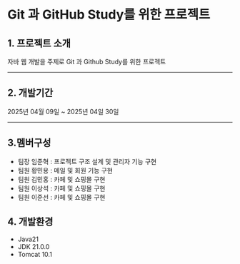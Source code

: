 # Git 과 GitHub Study를 위한 프로젝트

## 1. 프로젝트 소개
자바 웹 개발을 주제로 Git 과 Github Study를 위한 프로젝트

---

## 2. 개발기간
2025년 04월 09일 ~ 2025년 04일 30일 

 ---

 ## 3.멤버구성
 * 팀장 임준혁 : 프로젝트 구조 설계 및 관리자 기능 구현
 * 팀원 황민용 : 메일 및 회원 기능 구현
 * 팀원 김민홍 : 카페 및 쇼핑몰 구현
 * 팀원 이상석 : 카페 및 쇼핑몰 구현
 * 팀원 이준선 : 카페 및 쇼핑몰 구현

## 4. 개발환경
- Java21
- JDK 21.0.0
- Tomcat 10.1
